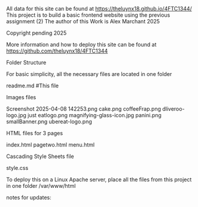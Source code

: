 All data for this site can be found at https://theluynx18.github.io/4FTC1344/
This project is to build a basic frontend website using the previous assignment (2)
The author of this Work is Alex Marchant 2025

Copyright pending 2025 

More information and how to deploy this site can be found at https://github.com/theluynx18/4FTC1344


Folder Structure

For basic simplicity, all the necessary files are located in one folder

 
readme.md  #This file

Images files

Screenshot 2025-04-08 142253.png
cake.png
coffeeFrap.png
dliveroo-logo.jpg
just eatlogo.png
magnifying-glass-icon.jpg
panini.png
smallBanner.png
ubereat-logo.png

HTML files for 3 pages

index.html
pagetwo.html
menu.html


Cascading Style Sheets file

style.css

To deploy this on a Linux Apache server, place all the files from this project in one folder /var/www/html


notes for updates:


